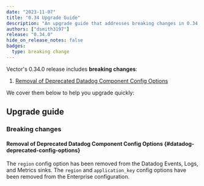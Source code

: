 ```yaml
---
date: "2023-11-07"
title: "0.34 Upgrade Guide"
description: "An upgrade guide that addresses breaking changes in 0.34.0"
authors: ["dsmith3197"]
release: "0.34.0"
hide_on_release_notes: false
badges:
  type: breaking change
---
```


Vector's 0.34.0 release includes **breaking changes**:

1. [Removal of Deprecated Datadog Component Config Options](#datadog-deprecated-config-options)

We cover them below to help you upgrade quickly:

## Upgrade guide

### Breaking changes

#### Removal of Deprecated Datadog Component Config Options {#datadog-deprecated-config-options}

The `region` config option has been removed from the Datadog Events, Logs,
and Metrics sinks. The `region` and `application_key` config options have
been removed from the Enterprise configuration.
